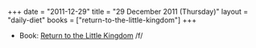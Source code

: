 +++
date = "2011-12-29"
title = "29 December 2011 (Thursday)"
layout = "daily-diet"
books = ["return-to-the-little-kingdom"]
+++


* Book: [Return to the Little Kingdom](/books/return-to-the-little-kingdom) /f/